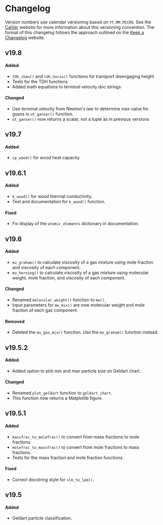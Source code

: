 # Changelog

Version numbers use calendar versioning based on `YY.MM.MICRO`. See the [CalVer](https://calver.org) website for more information about this versioning convention. The format of this changelog follows the approach outlined on the [Keep a Changelog](https://keepachangelog.com) website.

## v19.8

#### Added

- `tdh_chan()` and `tdh_horio()` functions for transport disengaging height
- Tests for the TDH functions
- Added math equations to terminal velocity doc strings

#### Changed

- Use terminal velocity from Newton's law to determine max value for guess in `ut_ganser()` function.
- `ut_ganser()` now returns a scalar, not a tuple as in previous versions

## v19.7

#### Added

- `cp_wood()` for wood heat capacity.

## v19.6.1

#### Added

- `k_wood()` for wood thermal conductivity.
- Test and documentation for `k_wood()` function.

#### Fixed

- Fix display of the `atomic_elements` dictionary in documentation.

## v19.6

#### Added
- `mu_graham()` to calculate viscosity of a gas mixture using mole fraction and viscosity of each component.
- `mu_herning()` to calculate viscosity of a gas mixture using molecular weight, mole fraction, and viscosity of each component.

#### Changed
- Renamed `molecular_weight()` function to `mw()`.
- Input parameters for `mw_mix()` are now molecular weight and mole fraction of each gas component.

#### Removed
- Deleted the `mu_gas_mix()` function. Use the `mu_graham()` function instead.

## v19.5.2

#### Added
- Added option to plot min and max particle size on Geldart chart.

#### Changed
- Renamed `plot_geldart` function to `geldart_chart`.
- This function now returns a Matplotlib figure.

## v19.5.1

#### Added
- `massfrac_to_molefrac()` to convert from mass fractions to mole fractions.
- `molefrac_to_massfrac()` to convert from mole fractions to mass fractions.
- Tests for the mass fraction and mole fraction functions.

#### Fixed
- Correct docstring style for `slm_to_lpm()`.

## v19.5

#### Added
- Geldart particle classification.
